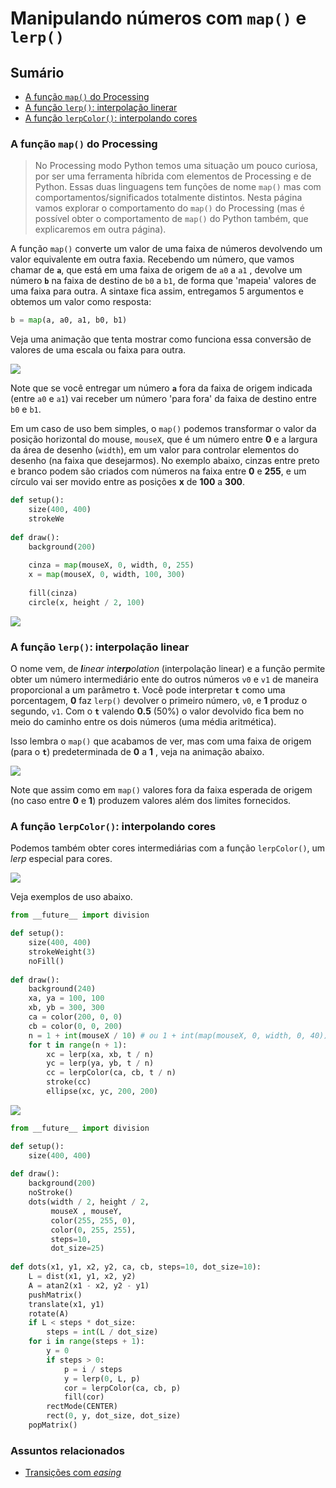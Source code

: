 # Manipulando números com `map()` e `lerp()`

## Sumário

- [A função `map()` do Processing](#a-função-map-do-processing)
- [A função `lerp()`: interpolação linerar](#a-função-lerp-interpolação-linear)
- [A função `lerpColor()`: interpolando cores](#a-função-lerpcolor-interpolando-cores)

### A função `map()` do Processing

> No Processing modo Python temos uma situação um pouco curiosa, por ser uma ferramenta híbrida com elementos de Processing e de Python. Essas duas linguagens tem funções de nome `map()` mas com comportamentos/significados totalmente distintos. Nesta página vamos explorar o comportamento do `map()` do Processing (mas é possível obter o comportamento de `map()` do Python também, que explicaremos em outra página).

A função `map()` converte um valor de uma faixa de números devolvendo um valor equivalente em outra faxia. Recebendo um número, que vamos chamar de **`a`**, que está em uma faixa de origem de `a0`  a `a1` , devolve um número **`b`**  na faixa de destino de `b0` a `b1`, de forma que 'mapeia' valores de uma faixa para outra. A sintaxe fica assim, entregamos 5 argumentos e obtemos um valor como resposta: 

```python
b = map(a, a0, a1, b0, b1)
```

Veja uma animação que tenta mostrar como funciona essa conversão de valores de uma escala ou faixa para outra.

![](assets/map_2.gif)

Note que se você entregar um número **`a`** fora da faixa de origem indicada (entre `a0` e `a1`) vai receber um número 'para fora' da faixa de destino entre `b0` e `b1`.

Em um caso de uso bem simples, o `map()` podemos transformar o valor da posição horizontal do mouse, `mouseX`, que é um número entre **0** e a largura da área de desenho (`width`), em um valor para controlar elementos do desenho (na faixa que desejarmos).  No exemplo abaixo, cinzas entre preto e branco podem são criados com números na faixa entre **0** e **255**, e um círculo vai ser movido entre as posições **x**  de **100** a **300**.

```python
def setup():
    size(400, 400)
    strokeWe
    
def draw():
    background(200)
    
    cinza = map(mouseX, 0, width, 0, 255)
    x = map(mouseX, 0, width, 100, 300)
    
    fill(cinza)
    circle(x, height / 2, 100)
```

![](assets/map_1.gif)

### A função `lerp()`: interpolação linear

O nome vem, de  <i>**l**inear int**erp**olation</i> (interpolação linear) e a função permite obter um número intermediário ente do outros números `v0` e `v1` de maneira proporcional a um parâmetro **`t`**. Você pode interpretar **`t`** como uma porcentagem, **0** faz `lerp()` devolver o primeiro número, `v0`, e **1**  produz o segundo, `v1`.  Com o **`t`**  valendo  **0.5** (50%) o valor devolvido fica bem no meio do caminho entre os dois números (uma média aritmética).

Isso lembra o `map()` que acabamos de ver, mas com uma faixa de origem (para o **`t`**) predeterminada de  **0** a **1** , veja na animação abaixo.

![](assets/lerp_1.gif)

Note que assim como em `map()` valores fora da faixa esperada de origem (no caso entre **0** e **1**) produzem valores além dos limites fornecidos.


### A função `lerpColor()`: interpolando cores

Podemos também obter cores intermediárias com a função `lerpColor()`, um *lerp* especial para cores.

![](assets/lerp_3.gif)

Veja exemplos de uso abaixo.

```python
from __future__ import division

def setup():
    size(400, 400) 
    strokeWeight(3)
    noFill()
    
def draw():
    background(240)
    xa, ya = 100, 100
    xb, yb = 300, 300
    ca = color(200, 0, 0)
    cb = color(0, 0, 200)
    n = 1 + int(mouseX / 10) # ou 1 + int(map(mouseX, 0, width, 0, 40))
    for t in range(n + 1):
        xc = lerp(xa, xb, t / n)
        yc = lerp(ya, yb, t / n)
        cc = lerpColor(ca, cb, t / n)
        stroke(cc)    
        ellipse(xc, yc, 200, 200)
```
![](assets/lerp_3b.gif)

```python
from __future__ import division

def setup():
    size(400, 400)
    
def draw():
    background(200)
    noStroke()
    dots(width / 2, height / 2,
         mouseX , mouseY,
         color(255, 255, 0),
         color(0, 255, 255), 
         steps=10,
         dot_size=25)
    
def dots(x1, y1, x2, y2, ca, cb, steps=10, dot_size=10):
    L = dist(x1, y1, x2, y2)
    A = atan2(x1 - x2, y2 - y1)
    pushMatrix()
    translate(x1, y1)
    rotate(A)
    if L < steps * dot_size:
        steps = int(L / dot_size)
    for i in range(steps + 1):
        y = 0
        if steps > 0:
            p = i / steps
            y = lerp(0, L, p)
            cor = lerpColor(ca, cb, p) 
            fill(cor)
        rectMode(CENTER)
        rect(0, y, dot_size, dot_size)
    popMatrix()
```

### Assuntos relacionados

- [Transições com *easing*](easing.md)
